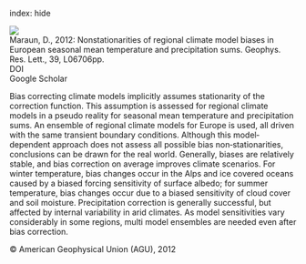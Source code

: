index: hide

<div class="Citation">
    <div class="Citation-thumb CitationThumb-linked"  data-href="https://doi.org/10.1029/2012gl051210">
      <img src="https://static.claimspace.cloud/climate-study-static/refs/thumbs/9/Maraun_2012-thumb.png" />
    </div>

  <div class="Citation-body">
    <div class="Citation-text">Maraun, D., 2012: Nonstationarities of regional climate model biases in European seasonal mean temperature and precipitation sums. <span class="Article-journal">Geophys. Res. Lett., </span><span class="Article-volume">39, </span>L06706pp.</div>
    <div class="Citation-links">
      <div class="CitationLink" data-href="https://doi.org/10.1029/2012gl051210">
        <div class="CitationLink-icon CitationLink-Doi"></div>
        <div class="CitationLink-text">DOI</div>
      </div>
      <div class="CitationLink" data-href="https://scholar.google.com/scholar?q=10.1029/2012gl051210">
        <div class="CitationLink-icon CitationLink-Scholar"></div>
        <div class="CitationLink-text">Google Scholar</div>
      </div>
    </div>
  </div>
</div>

Bias correcting climate models implicitly assumes stationarity of the correction function. This assumption is assessed for regional climate models in a pseudo reality for seasonal mean temperature and precipitation sums. An ensemble of regional climate models for Europe is used, all driven with the same transient boundary conditions. Although this model‐dependent approach does not assess all possible bias non‐stationarities, conclusions can be drawn for the real world. Generally, biases are relatively stable, and bias correction on average improves climate scenarios. For winter temperature, bias changes occur in the Alps and ice covered oceans caused by a biased forcing sensitivity of surface albedo; for summer temperature, bias changes occur due to a biased sensitivity of cloud cover and soil moisture. Precipitation correction is generally successful, but affected by internal variability in arid climates. As model sensitivities vary considerably in some regions, multi model ensembles are needed even after bias correction.

<div class="Citation-copy">
&copy; American Geophysical Union (AGU), 2012
</div>